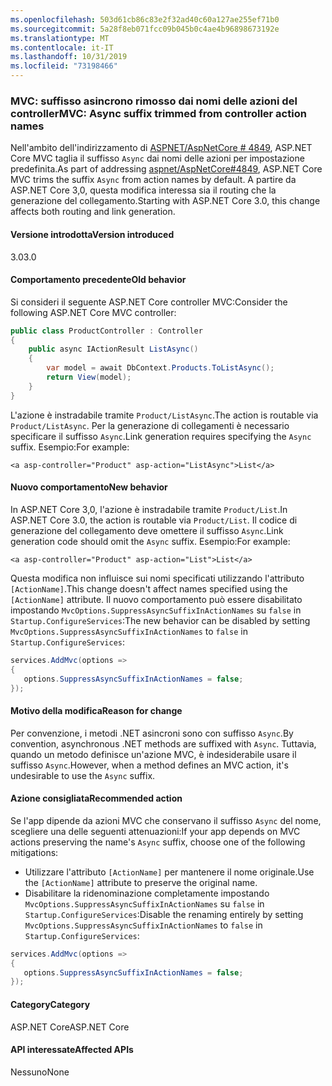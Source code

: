 ```yaml
---
ms.openlocfilehash: 503d61cb86c83e2f32ad40c60a127ae255ef71b0
ms.sourcegitcommit: 5a28f8eb071fcc09b045b0c4ae4b96898673192e
ms.translationtype: MT
ms.contentlocale: it-IT
ms.lasthandoff: 10/31/2019
ms.locfileid: "73198466"
---
```

### <a name="mvc-async-suffix-trimmed-from-controller-action-names"></a><span data-ttu-id="b683c-101">MVC: suffisso asincrono rimosso dai nomi delle azioni del controller</span><span class="sxs-lookup"><span data-stu-id="b683c-101">MVC: Async suffix trimmed from controller action names</span></span>

<span data-ttu-id="b683c-102">Nell'ambito dell'indirizzamento di [ASPNET/AspNetCore # 4849](https://github.com/aspnet/AspNetCore/issues/4849), ASP.NET Core MVC taglia il suffisso `Async` dai nomi delle azioni per impostazione predefinita.</span><span class="sxs-lookup"><span data-stu-id="b683c-102">As part of addressing [aspnet/AspNetCore#4849](https://github.com/aspnet/AspNetCore/issues/4849), ASP.NET Core MVC trims the suffix `Async` from action names by default.</span></span> <span data-ttu-id="b683c-103">A partire da ASP.NET Core 3,0, questa modifica interessa sia il routing che la generazione del collegamento.</span><span class="sxs-lookup"><span data-stu-id="b683c-103">Starting with ASP.NET Core 3.0, this change affects both routing and link generation.</span></span>

#### <a name="version-introduced"></a><span data-ttu-id="b683c-104">Versione introdotta</span><span class="sxs-lookup"><span data-stu-id="b683c-104">Version introduced</span></span>

<span data-ttu-id="b683c-105">3.0</span><span class="sxs-lookup"><span data-stu-id="b683c-105">3.0</span></span>

#### <a name="old-behavior"></a><span data-ttu-id="b683c-106">Comportamento precedente</span><span class="sxs-lookup"><span data-stu-id="b683c-106">Old behavior</span></span>

<span data-ttu-id="b683c-107">Si consideri il seguente ASP.NET Core controller MVC:</span><span class="sxs-lookup"><span data-stu-id="b683c-107">Consider the following ASP.NET Core MVC controller:</span></span>

```csharp
public class ProductController : Controller
{
    public async IActionResult ListAsync()
    {
        var model = await DbContext.Products.ToListAsync();
        return View(model);
    }
}
```

<span data-ttu-id="b683c-108">L'azione è instradabile tramite `Product/ListAsync`.</span><span class="sxs-lookup"><span data-stu-id="b683c-108">The action is routable via `Product/ListAsync`.</span></span> <span data-ttu-id="b683c-109">Per la generazione di collegamenti è necessario specificare il suffisso `Async`.</span><span class="sxs-lookup"><span data-stu-id="b683c-109">Link generation requires specifying the `Async` suffix.</span></span> <span data-ttu-id="b683c-110">Esempio:</span><span class="sxs-lookup"><span data-stu-id="b683c-110">For example:</span></span>

```cshtml
<a asp-controller="Product" asp-action="ListAsync">List</a>
```

#### <a name="new-behavior"></a><span data-ttu-id="b683c-111">Nuovo comportamento</span><span class="sxs-lookup"><span data-stu-id="b683c-111">New behavior</span></span>

<span data-ttu-id="b683c-112">In ASP.NET Core 3,0, l'azione è instradabile tramite `Product/List`.</span><span class="sxs-lookup"><span data-stu-id="b683c-112">In ASP.NET Core 3.0, the action is routable via `Product/List`.</span></span> <span data-ttu-id="b683c-113">Il codice di generazione del collegamento deve omettere il suffisso `Async`.</span><span class="sxs-lookup"><span data-stu-id="b683c-113">Link generation code should omit the `Async` suffix.</span></span> <span data-ttu-id="b683c-114">Esempio:</span><span class="sxs-lookup"><span data-stu-id="b683c-114">For example:</span></span>

```cshtml
<a asp-controller="Product" asp-action="List">List</a>
```

<span data-ttu-id="b683c-115">Questa modifica non influisce sui nomi specificati utilizzando l'attributo `[ActionName]`.</span><span class="sxs-lookup"><span data-stu-id="b683c-115">This change doesn't affect names specified using the `[ActionName]` attribute.</span></span> <span data-ttu-id="b683c-116">Il nuovo comportamento può essere disabilitato impostando `MvcOptions.SuppressAsyncSuffixInActionNames` su `false` in `Startup.ConfigureServices`:</span><span class="sxs-lookup"><span data-stu-id="b683c-116">The new behavior can be disabled by setting `MvcOptions.SuppressAsyncSuffixInActionNames` to `false` in `Startup.ConfigureServices`:</span></span>

```csharp
services.AddMvc(options =>
{
   options.SuppressAsyncSuffixInActionNames = false;
});
```

#### <a name="reason-for-change"></a><span data-ttu-id="b683c-117">Motivo della modifica</span><span class="sxs-lookup"><span data-stu-id="b683c-117">Reason for change</span></span>

<span data-ttu-id="b683c-118">Per convenzione, i metodi .NET asincroni sono con suffisso `Async`.</span><span class="sxs-lookup"><span data-stu-id="b683c-118">By convention, asynchronous .NET methods are suffixed with `Async`.</span></span> <span data-ttu-id="b683c-119">Tuttavia, quando un metodo definisce un'azione MVC, è indesiderabile usare il suffisso `Async`.</span><span class="sxs-lookup"><span data-stu-id="b683c-119">However, when a method defines an MVC action, it's undesirable to use the `Async` suffix.</span></span>

#### <a name="recommended-action"></a><span data-ttu-id="b683c-120">Azione consigliata</span><span class="sxs-lookup"><span data-stu-id="b683c-120">Recommended action</span></span>

<span data-ttu-id="b683c-121">Se l'app dipende da azioni MVC che conservano il suffisso `Async` del nome, scegliere una delle seguenti attenuazioni:</span><span class="sxs-lookup"><span data-stu-id="b683c-121">If your app depends on MVC actions preserving the name's `Async` suffix, choose one of the following mitigations:</span></span>

- <span data-ttu-id="b683c-122">Utilizzare l'attributo `[ActionName]` per mantenere il nome originale.</span><span class="sxs-lookup"><span data-stu-id="b683c-122">Use the `[ActionName]` attribute to preserve the original name.</span></span>
- <span data-ttu-id="b683c-123">Disabilitare la ridenominazione completamente impostando `MvcOptions.SuppressAsyncSuffixInActionNames` su `false` in `Startup.ConfigureServices`:</span><span class="sxs-lookup"><span data-stu-id="b683c-123">Disable the renaming entirely by setting `MvcOptions.SuppressAsyncSuffixInActionNames` to `false` in `Startup.ConfigureServices`:</span></span>

```csharp
services.AddMvc(options =>
{
   options.SuppressAsyncSuffixInActionNames = false;
});
```

#### <a name="category"></a><span data-ttu-id="b683c-124">Category</span><span class="sxs-lookup"><span data-stu-id="b683c-124">Category</span></span>

<span data-ttu-id="b683c-125">ASP.NET Core</span><span class="sxs-lookup"><span data-stu-id="b683c-125">ASP.NET Core</span></span>

#### <a name="affected-apis"></a><span data-ttu-id="b683c-126">API interessate</span><span class="sxs-lookup"><span data-stu-id="b683c-126">Affected APIs</span></span>

<span data-ttu-id="b683c-127">Nessuno</span><span class="sxs-lookup"><span data-stu-id="b683c-127">None</span></span>

<!-- 

#### Affected APIs

Not detectable via API analysis

-->
